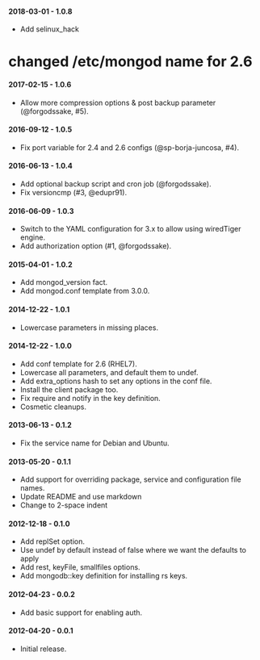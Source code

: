 #### 2018-03-01 - 1.0.8
* Add selinux_hack
	
# changed /etc/mongod name for 2.6
#### 2017-02-15 - 1.0.6
* Allow more compression options & post backup parameter (@forgodssake, #5).

#### 2016-09-12 - 1.0.5
* Fix port variable for 2.4 and 2.6 configs (@sp-borja-juncosa, #4).

#### 2016-06-13 - 1.0.4
* Add optional backup script and cron job (@forgodssake).
* Fix versioncmp (#3, @edupr91).

#### 2016-06-09 - 1.0.3
* Switch to the YAML configuration for 3.x to allow using wiredTiger engine.
* Add authorization option (#1, @forgodssake).

#### 2015-04-01 - 1.0.2
* Add mongod_version fact.
* Add mongod.conf template from 3.0.0.

#### 2014-12-22 - 1.0.1
* Lowercase parameters in missing places.

#### 2014-12-22 - 1.0.0
* Add conf template for 2.6 (RHEL7).
* Lowercase all parameters, and default them to undef.
* Add extra_options hash to set any options in the conf file.
* Install the client package too.
* Fix require and notify in the key definition.
* Cosmetic cleanups.

#### 2013-06-13 - 0.1.2
* Fix the service name for Debian and Ubuntu.

#### 2013-05-20 - 0.1.1
* Add support for overriding package, service and configuration file names.
* Update README and use markdown
* Change to 2-space indent

#### 2012-12-18 - 0.1.0
* Add replSet option.
* Use undef by default instead of false where we want the defaults to apply
* Add rest, keyFile, smallfiles options.
* Add mongodb::key definition for installing rs keys.

#### 2012-04-23 - 0.0.2
* Add basic support for enabling auth.

#### 2012-04-20 - 0.0.1
* Initial release.

